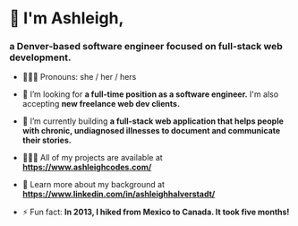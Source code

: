 <h1>👋 I'm Ashleigh,</h1>
<h3>a Denver-based software engineer focused on full-stack web development.</h3>

- 👩🏼‍💼 Pronouns: she / her / hers

- 🤝 I’m looking for **a full-time position as a software engineer.** I'm also accepting **new freelance web dev clients.**

- 🔭 I’m currently building **a full-stack web application that helps people with chronic, undiagnosed illnesses to document and communicate their stories.**

- 👩🏼‍💻 All of my projects are available at **https://www.ashleighcodes.com/**

- 📄 Learn more about my background at **https://www.linkedin.com/in/ashleighhalverstadt/**

- ⚡ Fun fact: **In 2013, I hiked from Mexico to Canada. It took five months!**
